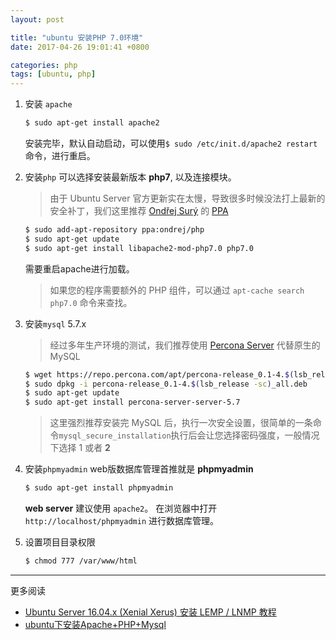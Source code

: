 ```yaml
---
layout: post

title: "ubuntu 安装PHP 7.0环境"
date: 2017-04-26 19:01:41 +0800

categories: php
tags: [ubuntu, php]
---
```


1. 安装 `apache`
    ```bash
    $ sudo apt-get install apache2
    ```
    安装完毕，默认自动启动，可以使用`$ sudo /etc/init.d/apache2 restart`命令，进行重启。

1. 安装`php`
    可以选择安装最新版本 **php7**, 以及连接模块。
    >由于 Ubuntu Server 官方更新实在太慢，导致很多时候没法打上最新的安全补丁，我们这里推荐 [Ondřej Surý](https://deb.sury.org/) 的 [PPA](https://launchpad.net/~ondrej/+archive/ubuntu/php)

    ```bash
    $ sudo add-apt-repository ppa:ondrej/php
    $ sudo apt-get update
    $ sudo apt-get install libapache2-mod-php7.0 php7.0
    ```
    需要重启apache进行加载。
    >如果您的程序需要额外的 PHP 组件，可以通过 `apt-cache search php7.0` 命令来查找。

1. 安装`mysql` 5.7.x
    >经过多年生产环境的测试，我们推荐使用 [Percona Server](https://www.percona.com/software/mysql-database/percona-server) 代替原生的 MySQL

    ```bash
    $ wget https://repo.percona.com/apt/percona-release_0.1-4.$(lsb_release -sc)_all.deb
    $ sudo dpkg -i percona-release_0.1-4.$(lsb_release -sc)_all.deb
    $ sudo apt-get update
    $ sudo apt-get install percona-server-server-5.7
    ```
    >这里强烈推荐安装完 MySQL 后，执行一次安全设置，很简单的一条命令`mysql_secure_installation`执行后会让您选择密码强度，一般情况下选择 1 或者 **2**

1. 安装`phpmyadmin`
    web版数据库管理首推就是 **phpmyadmin**
    ```bash
    $ sudo apt-get install phpmyadmin
    ```
    **web server** 建议使用 `apache2`。
    在浏览器中打开`http://localhost/phpmyadmin` 进行数据库管理。

1. 设置项目目录权限
    ```bash
    $ chmod 777 /var/www/html
    ```

---
更多阅读
- [Ubuntu Server 16.04.x (Xenial Xerus) 安装 LEMP / LNMP 教程](https://segmentfault.com/a/1190000009330496)
- [ubuntu下安装Apache+PHP+Mysql](http://www.cnblogs.com/lynch_world/archive/2012/01/06/2314717.html)
